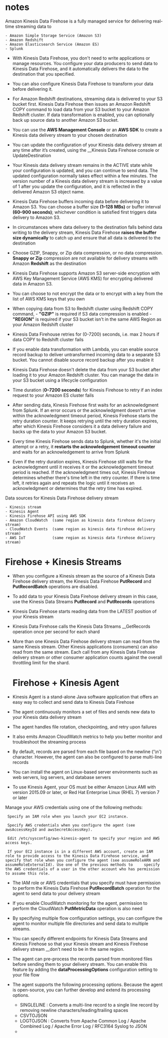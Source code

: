 # notes


Amazon Kinesis Data Firehose is a fully managed service for delivering real-time streaming data to 
 
    - Amazon Simple Storage Service (Amazon S3)
    - Amazon Redshift
    - Amazon Elasticsearch Service (Amazon ES)
    - Splunk
  

* With Kinesis Data Firehose, you don't need to write applications or manage resources. You configure your data producers to send data to Kinesis Data Firehose, and it automatically delivers the data to the destination that you specified.

* You can also configure Kinesis Data Firehose to transform your data before delivering it.

* For Amazon Redshift destinations, streaming data is delivered to your S3 bucket first. Kinesis Data Firehose then issues an Amazon Redshift COPY command to load data from your S3 bucket to your Amazon Redshift cluster. If data transformation is enabled, you can optionally back up source data to another Amazon S3 bucket.

* You can use the __AWS Management Console__ or an __AWS SDK__ to create a Kinesis data delivery stream to your chosen destination

* You can update the configuration of your Kinesis data delivery stream at any time after it’s created, using the __Kinesis Data Firehose console or UpdateDestination
  
* Your Kinesis data delivery stream remains in the ACTIVE state while your configuration is updated, and you can continue to send data.   The updated configuration normally takes effect within a few minutes. The version number of a Kinesis data delivery stream is          increased by a value of 1 after you update the configuration, and it is reflected in the delivered Amazon S3 object name.
 
* Kinesis Data Firehose buffers incoming data before delivering it to Amazon S3. You can choose a buffer size __(1–128  MBs)__ or buffer interval __(60–900 seconds)__; whichever condition is satisfied first triggers data delivery to Amazon S3. 

* In circumstances where data delivery to the destination falls behind data writing to the delivery stream, Kinesis Data Firehose __raises the buffer size dynamically__ to catch up and ensure that all data is delivered to the destination

* Choose GZIP, Snappy, or Zip data compression, or no data compression. __Snappy or Zip__ compression are not available for delivery streams with Amazon __Redshift__ as the destination

* Kinesis Data Firehose supports Amazon S3 server-side encryption with AWS Key Management Service (AWS KMS) for encrypting delivered       data in Amazon S3.

* You can choose to not encrypt the data or to encrypt with a key from the list of AWS KMS keys that you own

* When copying data from S3 to Redshift cluster using Redshift COPY command, 
         -  __"GZIP"__ is required if S3 data compression is enabled
         -  __"REGION"__ is required if your S3 bucket isn't in the same AWS Region as your Amazon Redshift cluster
         
* Kinesis Data Firehouse retries for (0-7200) seconds, i.e. max 2 hours if data COPY to Redshift cluster fails

* If you enable data transformation with Lambda, you can enable source record backup to deliver untransformed incoming data to a separate S3 bucket. You cannot disable source record backup after you enable it

* Kinesis Data Firehose doesn't delete the data from your S3 bucket after loading it to your Amazon Redshift cluster. You can manage the data in your S3 bucket using a lifecycle configuration

* Time duration (__0–7200 seconds__) for Kinesis Firehose to retry if an index request to your Amazon ES cluster fails

* After sending data, Kinesis Firehose first waits for an acknowledgment from Splunk. If an error occurs or the acknowledgment doesn’t arrive within the acknowledgment timeout period, Kinesis Firehose starts the retry duration counter. It keeps retrying until the retry duration expires, after which Kinesis Firehose considers it a data delivery failure and backs up the data to your Amazon S3 bucket.

* Every time Kinesis Firehose sends data to Splunk, whether it's the initial attempt or a retry, it __restarts the acknowledgement timeout counter__ and waits for an acknowledgement to arrive from Splunk

* Even if the retry duration expires, Kinesis Firehose still waits for the acknowledgment until it receives it or the acknowledgement timeout period is reached. If the acknowledgment times out, Kinesis Firehose determines whether there's time left in the retry counter. If there is time left, it retries again and repeats the logic until it receives an acknowledgment or determines that the retry time has expired.




Data sources for Kinesis Data Firehose delivery stream
  
    - Kinesis stream
    - Kinesis Agent
    - Kinesis Firehose API using AWS SDK
    - Amazon CloudWatch  (same region as kinesis data firehose delivery stream)
    - CloudWatch Events  (same region as kinesis data firehose delivery stream)
    - AWS IoT            (same region as kinesis data firehose delivery stream)  
    
 
 # Firehose + Kinesis Streams
    
* When you configure a Kinesis stream as the source of a Kinesis Data Firehose delivery stream, the Kinesis Data Firehose __PutRecord__ and __PutRecordBatch__ operations are disabled. 

* To add data to your Kinesis Data Firehose delivery stream in this case, use the Kinesis Data Streams __PutRecord__ and __PutRecords__ operations

* Kinesis Data Firehose starts reading data from the LATEST position of your Kinesis stream

* Kinesis Data Firehose calls the Kinesis Data Streams __GetRecords operation once per second for each shard

* More than one Kinesis Data Firehose delivery stream can read from the same Kinesis stream. Other Kinesis applications (consumers) can also read from the same stream. Each call from any Kinesis Data Firehose delivery stream or other consumer application counts against the overall throttling limit for the shard. 



  #  Firehose + Kinesis Agent

 * Kinesis Agent is a stand-alone Java software application that offers an easy way to collect and send data to Kinesis Data Firehose

 * The agent continuously monitors a set of files and sends new data to your Kinesis data delivery stream

 * The agent handles file rotation, checkpointing, and retry upon failures

 * It also emits Amazon CloudWatch metrics to help you better monitor and troubleshoot the streaming process

 * By default, records are parsed from each file based on the newline ('\n') character. However, the agent can also be configured to parse multi-line records 

 * You can install the agent on Linux-based server environments such as web servers, log servers, and database servers

 * To use Kinesis Agent, your OS must be either Amazon Linux AMI with version 2015.09 or later, or Red Hat Enterprise Linux  (RHEL 7) version 7 or later

Manage your AWS credentials using one of the following methods:

     Specify an IAM role when you launch your EC2 instance.

     Specify AWS credentials when you configure the agent (see awsAccessKeyId and awsSecretAccessKey).

     Edit /etc/sysconfig/aws-kinesis-agent to specify your region and AWS access keys.

     If your EC2 instance is in a different AWS account, create an IAM role to provide access to the Kinesis Data Firehose service, and specify that role when you configure the agent (see assumeRoleARN and assumeRoleExternalId). Use one of the previous methods to     specify the AWS credentials of a user in the other account who has permission to assume this role.


* The IAM role or AWS credentials that you specify must have permission to perform the Kinesis Data Firehose __PutRecordBatch__ operation for the agent to send data to your delivery stream

* If you enable CloudWatch monitoring for the agent, permission to perform the CloudWatch __PutMetricData__ operation is also need

* By specifying multiple flow configuration settings, you can configure the agent to monitor multiple file directories and send data to multiple streams.

* You can specify different endpoints for Kinesis Data Streams and Kinesis Firehose so that your Kinesis stream and Kinesis Firehose delivery stream __don’t need to be in the same region.

* The agent can pre-process the records parsed from monitored files before sending them to your delivery stream. You can enable this feature by adding the __dataProcessingOptions__  configuration setting to your file flow

* The agent supports the following processing options. Because the agent is open-source, you can further develop and extend its processing options.
  -  SINGLELINE  : Converts a multi-line record to a single line record by removing newline characters/leading/trailing spaces
  -  CSVTOJSON 
  -  LOGTOJSON  : Converts from Apache Common Log / Apache Combined Log / Apache Error Log / RFC3164 Syslog to JSON
  - 
